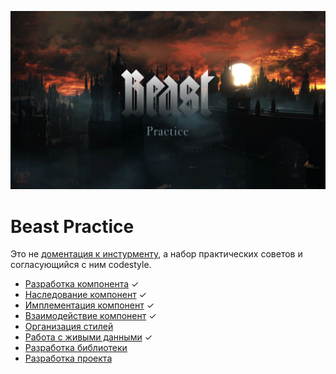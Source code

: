 ![](img/title-image.jpg)

# Beast Practice

Это не [доментация к инстурменту](https://github.yandex-team.ru/kovchiy/beast/blob/master/README.md), а набор практических советов и согласующийся с ним codestyle.

- [Разработка компонента](/articles/01-component-development.md) ✓
- [Наследование компонент](/articles/02-component-inheritance.md) ✓
- [Имплементация компонент](/articles/03-component-implementation.md) ✓
- [Взаимодействие компонент](/articles/04-component-interaction.md) ✓
- [Организация стилей](/articles/05-css.md)
- [Работа с живыми данными](/articles/06-live-data.md) ✓
- [Разработка библиотеки](/articles/08-lib.md)
- [Разработка проекта](/articles/09-project.md)
